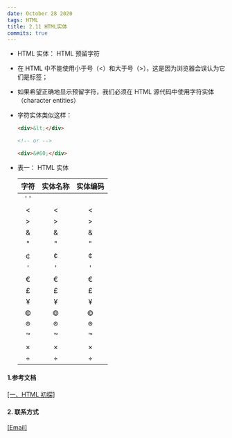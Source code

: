 ```yaml
---
date: October 28 2020
tags: HTML
title: 2.11 HTML实体
commits: true
---
```


- HTML 实体： HTML 预留字符

- 在 HTML 中不能使用小于号（<）和大于号（>），这是因为浏览器会误认为它们是标签；

- 如果希望正确地显示预留字符，我们必须在 HTML 源代码中使用字符实体（character entities）

- 字符实体类似这样：

  ```html
  <div>&lt;</div>

  <!-- or -->

  <div>&#60;</div>
  ```

- 表一： HTML 实体

  | 字符 | 实体名称 | 实体编码 |
  | :--: | :------: | :------: |
  | ' '  |  &nbsp;  |  &#160;  |
  |  <   |   &lt;   |  &#60;   |
  |  >   |   &gt;   |  &#62;   |
  |  &   |  &amp;   |  &#38;   |
  |  "   |  &quot;  |  &#34;   |
  |  ￠  |  &cent;  |  &#162;  |
  |  '   |  &apos;  |  &#39;   |
  |  €   |  &euro;  | &#8364;  |
  |  £   | &pound;  |  &#163;  |
  |  ¥   |  &yen;   |  &#165;  |
  |  ©   |  &copy;  |  &#169;  |
  |  ®   |  &reg;   |  &#174;  |
  |  ™   | &trade;  | &#8482;  |
  |  ×   | &times;  |  &#215;  |
  |  ÷   | &divide; |  &#247;  |

#### 1.参考文档

[[一、HTML 初探]](https://web-oyster.github.io/2020/10/28/HTML/Tutorial/%E4%B8%80%E3%80%81HTML%20%E5%88%9D%E6%8E%A2/)

#### 2. 联系方式

[[Email]](yuanmin8888@outlook.com)
